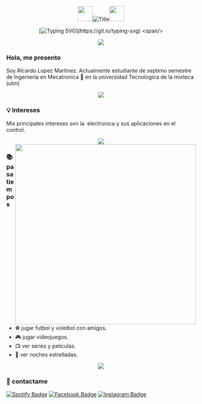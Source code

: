 <div align="center">
  <img height="40" src="https://emoji.gg/assets/emoji/7333-parrotdance.gif"><img src="https://readme-typing-svg.herokuapp.com?font=Architects+Daughter&color=%2338C2FF&size=50&center=true&vCenter=true&height=60&width=600&lines=Hola!+Soy+Ricardo" alt="Title"></img><img height="40" src="https://emoji.gg/assets/emoji/7333-parrotdance.gif">

[![Typing SVG](https://readme-typing-svg.herokuapp.com?font=Fira+Code&pause=1000&color=39D353&center=true&random=false&width=435&lines=Ingeniero+en+proceso...)](https://git.io/typing-svg)
<span/>
</div>

<p  align="center">
<img src="https://user-images.githubusercontent.com/73097560/115834477-dbab4500-a447-11eb-908a-139a6edaec5c.gif">             
<br>

### **Hola, me presento**
Soy Ricardo Lopez Martinez. Actualmente estudiante de septimo semestre de Ingenieria en Mecatronica :robot: en la universidad Tecnologica de la mixteca (utm) 

<p  align="center">
<img src="https://user-images.githubusercontent.com/73097560/115834477-dbab4500-a447-11eb-908a-139a6edaec5c.gif">             
<br>
  
### **💡 Intereses**
Mis principales intereses son la  electronica y sus aplicaciones en el control.

<p  align="center">
<img src="https://user-images.githubusercontent.com/73097560/115834477-dbab4500-a447-11eb-908a-139a6edaec5c.gif">             
<br>

  <img align="right" src="https://media.giphy.com/media/9gISqB3tncMmY/giphy.gif" width="480" />
  
### **📚 pasatiempos**

- ⚽ jugar futbol y voleibol con amigos.
- 🎮 jugar videojuegos.
- 📺 ver series y peliculas.
- 🌌 ver noches estrelladas.

<p  align="center">
<img src="https://user-images.githubusercontent.com/73097560/115834477-dbab4500-a447-11eb-908a-139a6edaec5c.gif">             
<br>
  
### **👾 contactame**
<p>
    <a href="https://open.spotify.com/user/" target="_blank" rel="noreferrer"><img src="https://img.shields.io/badge/-@avellar_7%20-1ED760?style=flat-square&amp;labelColor=fff&amp;logo=Spotify&amp;link=https://open.spotify.com/user/avellar_7" alt="Spotify Badge"></a>
    <a href="https://facebook.com/ricardo.lopezmartinez.5815" target="_blank" rel="noreferrer"><img src="https://img.shields.io/badge/-@Ricardo+Lopez?style=flat&labelColor=1ca0f1&logo=facebook&logoColor=white&link=https://www.facebook.com/ricardo.lopezmartinez.5815" alt="Facebook Badge"></a> 
    <a href="https://instagram.com/ricardo.lp._" target="_blank" rel="noreferrer"><img src="https://img.shields.io/badge/-@mazarafa-purple?style=flat&logo=instagram&logoColor=white&link=https://instagram.com/mazarafa/" alt="Instagram Badge"></a>
</p>
